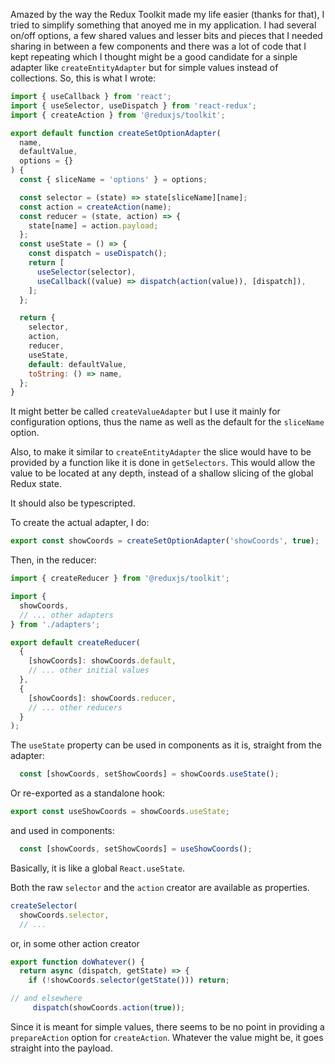 Amazed by the way the Redux Toolkit made my life easier (thanks for that), I tried to simplify something that anoyed me in my application.
I had several on/off options, a few shared values and lesser bits and pieces that I needed sharing in between a few components and there was a lot of code that I kept repeating which I thought might be a good candidate for a sinple adapter like `createEntityAdapter` but for simple values instead of collections. So, this is what I wrote:

```js
import { useCallback } from 'react';
import { useSelector, useDispatch } from 'react-redux';
import { createAction } from '@reduxjs/toolkit';

export default function createSetOptionAdapter(
  name,
  defaultValue,
  options = {}
) {
  const { sliceName = 'options' } = options;

  const selector = (state) => state[sliceName][name];
  const action = createAction(name);
  const reducer = (state, action) => {
    state[name] = action.payload;
  };
  const useState = () => {
    const dispatch = useDispatch();
    return [
      useSelector(selector),
      useCallback((value) => dispatch(action(value)), [dispatch]),
    ];
  };

  return {
    selector,
    action,
    reducer,
    useState,
    default: defaultValue,
    toString: () => name,
  };
}
```

It might better be called `createValueAdapter` but I use it mainly for configuration options, thus the name as well as the default for the `sliceName` option.  

Also, to make it similar to `createEntityAdapter` the slice would have to be provided by a function like it is done in `getSelectors`. This would allow the value to be located at any depth, instead of a shallow slicing of the global Redux state.

It should also be typescripted.

To create the actual adapter, I do: 

```js
export const showCoords = createSetOptionAdapter('showCoords', true);
```

Then, in the reducer:

```js
import { createReducer } from '@reduxjs/toolkit';

import {
  showCoords,
  // ... other adapters
} from './adapters';

export default createReducer(
  {
    [showCoords]: showCoords.default,
    // ... other initial values
  },
  {
    [showCoords]: showCoords.reducer,
    // ... other reducers
  }
);
```

The `useState` property can be used in components as it is, straight from the adapter:

```js
  const [showCoords, setShowCoords] = showCoords.useState();
```

Or re-exported as a standalone hook:

```js
export const useShowCoords = showCoords.useState;
```

and used in components:

```js
  const [showCoords, setShowCoords] = useShowCoords();
```

Basically, it is like a global `React.useState`.

Both the raw `selector` and the `action` creator are available as properties.  

```js
createSelector(
  showCoords.selector,
  // ...
```

or, in some other action creator

```js
export function doWhatever() {
  return async (dispatch, getState) => {
    if (!showCoords.selector(getState())) return;

// and elsewhere
     dispatch(showCoords.action(true));
```

Since it is meant for simple values, there seems to be no point in providing a `prepareAction` option for `createAction`. Whatever the value might be, it goes straight into the payload.